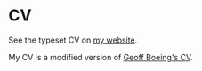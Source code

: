 # CV

See the typeset CV on [my website](https://fredner.org/files/cv.pdf).

My CV is a modified version of [Geoff Boeing's CV](https://github.com/gboeing/cv/tree/main).

